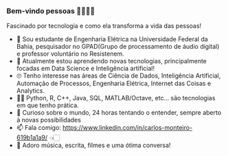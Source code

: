 ### Bem-vindo pessoas 👾👾👾👾

Fascinado por tecnologia e como ela transforma a vida das pessoas!

- 🔭 Sou estudante de Engenharia Elétrica na Universidade Federal da Bahia, pesquisador no GPAD(Grupo de processamento de áudio digital) e professor voluntário no Resistenem.
- 📌 Atualmente estou aprendendo novas tecnologias, principalmente focadas em Data Science e Inteligência artificial!
- 🙄 Tenho interesse nas áreas de Ciência de Dados, Inteligência Artificial, Automação de Processos, Engenharia Elétrica, Internet das Coisas e Analytics.
- 🐱‍💻 Python, R, C++, Java, SQL, MATLAB/Octave, etc... são tecnologias em que tenho prática.
- 🤔 Curioso sobre o mundo, 24 horas tentando o entender, sempre aberto à novas possibilidades
- 📫 Fala comigo: https://www.linkedin.com/in/carlos-monteiro-619b1a1a9/ 👈🏻
- 🎸 Adoro música, escrita, filmes e uma ótima conversa!


